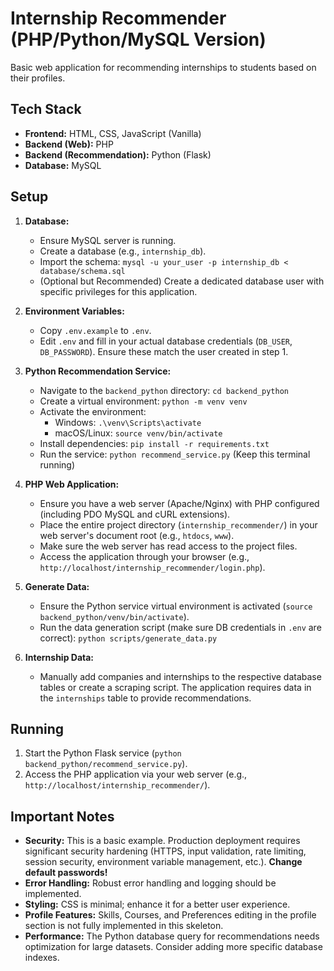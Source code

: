 # Internship Recommender (PHP/Python/MySQL Version)

Basic web application for recommending internships to students based on their profiles.

## Tech Stack

*   **Frontend:** HTML, CSS, JavaScript (Vanilla)
*   **Backend (Web):** PHP
*   **Backend (Recommendation):** Python (Flask)
*   **Database:** MySQL

## Setup

1.  **Database:**
    *   Ensure MySQL server is running.
    *   Create a database (e.g., `internship_db`).
    *   Import the schema: `mysql -u your_user -p internship_db < database/schema.sql`
    *   (Optional but Recommended) Create a dedicated database user with specific privileges for this application.

2.  **Environment Variables:**
    *   Copy `.env.example` to `.env`.
    *   Edit `.env` and fill in your actual database credentials (`DB_USER`, `DB_PASSWORD`). Ensure these match the user created in step 1.

3.  **Python Recommendation Service:**
    *   Navigate to the `backend_python` directory: `cd backend_python`
    *   Create a virtual environment: `python -m venv venv`
    *   Activate the environment:
        *   Windows: `.\venv\Scripts\activate`
        *   macOS/Linux: `source venv/bin/activate`
    *   Install dependencies: `pip install -r requirements.txt`
    *   Run the service: `python recommend_service.py` (Keep this terminal running)

4.  **PHP Web Application:**
    *   Ensure you have a web server (Apache/Nginx) with PHP configured (including PDO MySQL and cURL extensions).
    *   Place the entire project directory (`internship_recommender/`) in your web server's document root (e.g., `htdocs`, `www`).
    *   Make sure the web server has read access to the project files.
    *   Access the application through your browser (e.g., `http://localhost/internship_recommender/login.php`).

5.  **Generate Data:**
    *   Ensure the Python service virtual environment is activated (`source backend_python/venv/bin/activate`).
    *   Run the data generation script (make sure DB credentials in `.env` are correct): `python scripts/generate_data.py`

6.  **Internship Data:**
    *   Manually add companies and internships to the respective database tables or create a scraping script. The application requires data in the `internships` table to provide recommendations.

## Running

1.  Start the Python Flask service (`python backend_python/recommend_service.py`).
2.  Access the PHP application via your web server (e.g., `http://localhost/internship_recommender/`).

## Important Notes

*   **Security:** This is a basic example. Production deployment requires significant security hardening (HTTPS, input validation, rate limiting, session security, environment variable management, etc.). **Change default passwords!**
*   **Error Handling:** Robust error handling and logging should be implemented.
*   **Styling:** CSS is minimal; enhance it for a better user experience.
*   **Profile Features:** Skills, Courses, and Preferences editing in the profile section is not fully implemented in this skeleton.
*   **Performance:** The Python database query for recommendations needs optimization for large datasets. Consider adding more specific database indexes.
